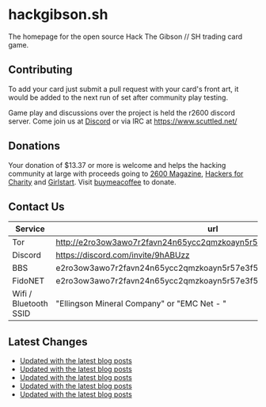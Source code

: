 # hackgibson.sh
The homepage for the open source Hack The Gibson // SH trading card game.


## Contributing

To add your card just submit a pull request with your card's front art, it would be added to the next run of set after community play testing.

Game play and discussions over the project is held the r2600 discord server. Come join us at [Discord](https://discord.com/invite/9hABUzz) or via IRC at https://www.scuttled.net/


## Donations

Your donation of $13.37 or more is welcome and helps the hacking community at large with proceeds going to [2600 Magazine](https://2600.com/), [Hackers for Charity](https://hackersforcharity.org) and [Girlstart](https://girlstart.org).  Visit [buymeacoffee](https://www.buymeacoffee.com/hackgibson.sh) to donate.


## Contact Us

Service | url
-|-
Tor | http://e2ro3ow3awo7r2favn24n65ycc2qmzkoayn5r57e3f56nvjwdcgg32ad.onion
Discord | https://discord.com/invite/9hABUzz
BBS | e2ro3ow3awo7r2favn24n65ycc2qmzkoayn5r57e3f56nvjwdcgg32ad.onion:23
FidoNET | e2ro3ow3awo7r2favn24n65ycc2qmzkoayn5r57e3f56nvjwdcgg32ad.onion:24554
Wifi / Bluetooth SSID | "Ellingson Mineral Company" or "EMC Net - <fidonet address>"

## Latest Changes
<!-- BLOG-POST-LIST:START -->
- [Updated with the latest blog posts](https://github.com/DFW2600/hackgibson.sh/commit/6280f9d674de470e4456409b0fd5fef47a2cd2f5)
- [Updated with the latest blog posts](https://github.com/DFW2600/hackgibson.sh/commit/b4e16f22961a9ed7a239194ea7f03eeb8d5a1920)
- [Updated with the latest blog posts](https://github.com/DFW2600/hackgibson.sh/commit/b54a2f7eb36ad581eefb573e7e5c2b17f0534b22)
- [Updated with the latest blog posts](https://github.com/DFW2600/hackgibson.sh/commit/6f0db42f9ebed6ffa74c385742aa26366a92de2c)
- [Updated with the latest blog posts](https://github.com/DFW2600/hackgibson.sh/commit/ebecf8ebbcfd7134a6f0d33014ac2c934b7ec349)
<!-- BLOG-POST-LIST:END -->
